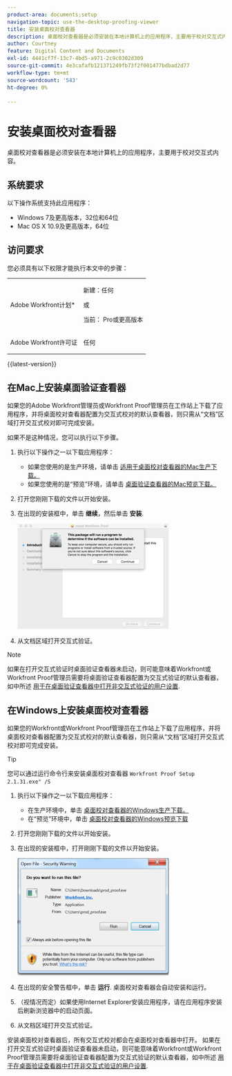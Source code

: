 ```yaml
---
product-area: documents;setup
navigation-topic: use-the-desktop-proofing-viewer
title: 安装桌面校对查看器
description: 桌面校对查看器是必须安装在本地计算机上的应用程序，主要用于校对交互式内容。
author: Courtney
feature: Digital Content and Documents
exl-id: 4441cf7f-13c7-4bd5-a971-2c9c0302d309
source-git-commit: 4e3cafafb121371249fb73f2f001477bdbad2d77
workflow-type: tm+mt
source-wordcount: '543'
ht-degree: 0%

---
```


# 安装桌面校对查看器

<!--Audited: 12/2023-->

桌面校对查看器是必须安装在本地计算机上的应用程序，主要用于校对交互式内容。

## 系统要求

以下操作系统支持此应用程序：

* Windows 7及更高版本，32位和64位
* Mac OS X 10.9及更高版本，64位

## 访问要求

您必须具有以下权限才能执行本文中的步骤：

<table style="table-layout:auto"> 
 <col> 
 <col> 
 <tbody> 
  <tr> 
   <td role="rowheader">Adobe Workfront计划*</td> 
   <td> <p>新建：任何</p> <p>或</p> <p>当前： Pro或更高版本</p> </td> 
  </tr> 
  <tr> 
   <td role="rowheader">Adobe Workfront许可证</td> 
   <td> <p>任何</p></td> 
  </tr> 
 </tbody> 
</table>

{{latest-version}}

## 在Mac上安装桌面验证查看器

如果您的Adobe Workfront管理员或Workfront Proof管理员在工作站上下载了应用程序，并将桌面校对查看器配置为交互式校对的默认查看器，则只需从“文档”区域打开交互式校对即可完成安装。

如果不是这种情况，您可以执行以下步骤。

1. 执行以下操作之一以下载应用程序：

   * 如果您使用的是生产环境，请单击 [适用于桌面校对查看器的Mac生产下载。](https://assets.proofhq.com/nativeviewer/desktop_viewer/Workfront+Proof-2.1.32.pkg)
   * 如果您使用的是“预览”环境，请单击 [桌面验证查看器的Mac预览下载。](https://assets.preview.proofhq.com/nativeviewer/desktop_viewer/Workfront+Proof+Preview-2.1.32.pkg)

1. 打开您刚刚下载的文件以开始安装。
1. 在出现的安装框中，单击 **继续**，然后单击 **安装**.

   ![00000776.png](assets/00000776-350x244.png)

1. 从文档区域打开交互式验证。

>[!NOTE]
>
>如果在打开交互式验证时桌面验证查看器未启动，则可能意味着Workfront或Workfront Proof管理员需要将桌面验证查看器配置为交互式验证的默认查看器，如中所述 [用于在桌面验证查看器中打开非交互式验证的用户设置](../../../workfront-proof/wp-work-proofsfiles/review-proofs-dpv/destop-proofing-viewer.md#user-setting-for-opening-non-interactive-proofs-in-the-desktop-proofing-viewer).

## 在Windows上安装桌面校对查看器

如果您的Workfront或Workfront Proof管理员在工作站上下载了应用程序，并将桌面校对查看器配置为交互式校对的默认查看器，则只需从“文档”区域打开交互式校对即可完成安装。

>[!TIP]
>
>您可以通过运行命令行来安装桌面校对查看器 `Workfront Proof Setup 2.1.31.exe" /S`

1. 执行以下操作之一以下载应用程序：

   * 在生产环境中，单击 [桌面校对查看器的Windows生产下载。](https://assets.proofhq.com/nativeviewer/desktop_viewer/Workfront+Proof+Setup+2.1.32.exe)
   * 在“预览”环境中，单击 [桌面校对查看器的Windows预览下载](https://assets.preview.proofhq.com/nativeviewer/desktop_viewer/Workfront+Proof+Preview+Setup+2.1.32.exe)

1. 打开您刚刚下载的文件以开始安装。
1. 在出现的安装框中，打开刚刚下载的文件以开始安装。

   ![Screen_Shot_2018-05-02_at_10.56.55_AM.png](assets/screen-shot-2018-05-02-at-10.56.55-am-350x271.png)

1. 在出现的安全警告框中，单击 **运行**. 桌面校对查看器会自动安装和运行。
1. （视情况而定）如果使用Internet Explorer安装应用程序，请在应用程序安装后刷新浏览器中的启动页面。
1. 从文档区域打开交互式验证。

安装桌面校对查看器后，所有交互式校对都会在桌面校对查看器中打开。 如果在打开交互式验证时桌面验证查看器未启动，则可能意味着Workfront或Workfront Proof管理员需要将桌面验证查看器配置为交互式验证的默认查看器，如中所述 [用于在桌面验证查看器中打开非交互式验证的用户设置](../../../workfront-proof/wp-work-proofsfiles/review-proofs-dpv/destop-proofing-viewer.md#user-setting-for-launching-non-interactive-proofs).
